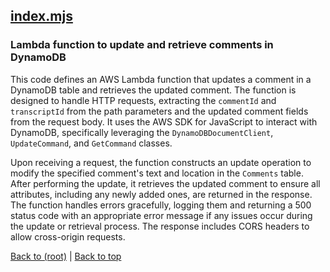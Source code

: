 ## [index.mjs](index.mjs)

### Lambda function to update and retrieve comments in DynamoDB

This code defines an AWS Lambda function that updates a comment in a DynamoDB table and retrieves the updated comment. The function is designed to handle HTTP requests, extracting the `commentId` and `transcriptId` from the path parameters and the updated comment fields from the request body. It uses the AWS SDK for JavaScript to interact with DynamoDB, specifically leveraging the `DynamoDBDocumentClient`, `UpdateCommand`, and `GetCommand` classes.

Upon receiving a request, the function constructs an update operation to modify the specified comment's text and location in the `Comments` table. After performing the update, it retrieves the updated comment to ensure all attributes, including any newly added ones, are returned in the response. The function handles errors gracefully, logging them and returning a 500 status code with an appropriate error message if any issues occur during the update or retrieval process. The response includes CORS headers to allow cross-origin requests.

[Back to (root)](#root) | [Back to top](#table-of-contents)

